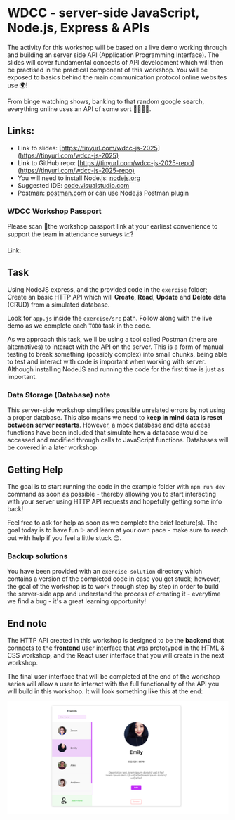 # WDCC - server-side JavaScript, Node.js, Express & APIs

The activity for this workshop will be based on a live demo working through and building an server side API (Application Programming Interface). The slides will cover fundamental concepts of API development which will then be practised in the practical component of this workshop. You will be exposed to basics behind the main communication protocol online websites use 🌍!

From binge watching shows, banking to that random google search, everything online uses an API of some sort 👩‍💻👨‍💻.

## Links:

* Link to slides: [https://tinyurl.com/wdcc-js-2025](https://tinyurl.com/wdcc-js-2025)
* Link to GitHub repo: [https://tinyurl.com/wdcc-js-2025-repo](https://tinyurl.com/wdcc-js-2025-repo)
* You will need to install Node.js: [nodejs.org](http://nodejs.org/)
* Suggested IDE: [code.visualstudio.com](http://code.visualstudio.com/)
* Postman: [postman.com](http://postman.com/) or can use Node.js Postman plugin

### WDCC Workshop Passport

Please scan 🤳the workshop passport link at your earliest convenience to support the team in attendance surveys 📈?

Link: 


## Task

Using NodeJS express, and the provided code in the `exercise` folder; Create an basic HTTP API which will **Create**, **Read**, **Update** and **Delete** data (CRUD) from a simulated database.

Look for `app.js` inside the `exercise/src` path. Follow along with the live demo as we complete each `TODO` task in the code.

As we approach this task, we'll be using a tool called Postman (there are alternatives) to interact with the API on the server. This is a form of manual testing to break something (possibly complex) into small chunks, being able to test and interact with code is important when working with server. Although installing NodeJS and running the code for the first time is just as important.

### Data Storage (Database) note

This server-side workshop simplifies possible unrelated errors by not using a proper database. This also means we need to **keep in mind data is reset between server restarts**. However, a mock database and data access functions have been included that simulate how a database would be accessed and modified through calls to JavaScript functions. Databases will be covered in a later workshop.

## Getting Help

The goal is to start running the code in the example folder with `npm run dev` command as soon as possible - thereby allowing you to start interacting with your server using HTTP API requests and hopefully getting some info back!

Feel free to ask for help as soon as we complete the brief lecture(s). The goal today is to have fun ✨ and learn at your own pace - make sure to reach out with help if you feel a little stuck 😊.

### Backup solutions

You have been provided with an `exercise-solution` directory which contains a version of the completed code in case you get stuck; however, the goal of the workshop is to work through step by step in order to build the server-side app and understand the process of creating it - everytime we find a bug - it's a great learning opportunity!

## End note

The HTTP API created in this workshop is designed to be the **backend** that connects to the **frontend** user interface that was prototyped in the HTML & CSS workshop, and the React user interface that you will create in the next workshop.

The final user interface that will be completed at the end of the workshop series will allow a user to interact with the full functionality of the API you will build in this workshop. It will look something like this at the end:

![img](./spec/wdcc-ui-final.PNG)
